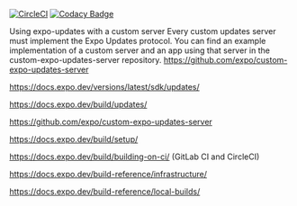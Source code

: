 [![CircleCI](https://dl.circleci.com/status-badge/img/gh/iubar/update-demo/tree/master.svg?style=svg)](https://dl.circleci.com/status-badge/redirect/gh/iubar/update-demo/tree/master)
[![Codacy Badge](https://app.codacy.com/project/badge/Grade/34992fbb6e9a41c295369ec7f8a7fe48)](https://app.codacy.com/gh/iubar/update-demo/dashboard?utm_source=gh&utm_medium=referral&utm_content=&utm_campaign=Badge_grade)

Using expo-updates with a custom server
Every custom updates server must implement the Expo Updates protocol.
You can find an example implementation of a custom server and an app using that server in the custom-expo-updates-server repository.
https://github.com/expo/custom-expo-updates-server

https://docs.expo.dev/versions/latest/sdk/updates/

https://docs.expo.dev/build/updates/

https://github.com/expo/custom-expo-updates-server

https://docs.expo.dev/build/setup/

https://docs.expo.dev/build/building-on-ci/ (GitLab CI and CircleCI)

https://docs.expo.dev/build-reference/infrastructure/

https://docs.expo.dev/build-reference/local-builds/